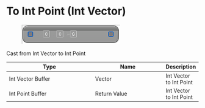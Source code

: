 # To Int Point (Int Vector)

<div align="left" data-full-width="false">

<figure><img src="To_Int_Point_(Int_Vector).png" alt=""><figcaption></figcaption></figure>

</div>

Cast from Int Vector to Int Point

<table>
<thead><tr><th width="250">Type</th><th width="200">Name</th><th>Description</th></tr></thead>
<tbody>
<tr><td>Int Vector Buffer</td><td>Vector</td><td>Int Vector to Int Point</td></tr>
<tr><td>Int Point Buffer</td><td>Return Value</td><td>Int Vector to Int Point</td></tr>
</tbody>
</table>